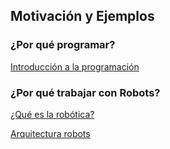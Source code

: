 ## Motivación y Ejemplos

### ¿Por qué programar?

[Introducción a la programación](../Fichas/Iniciaciongramacion.md)


### ¿Por qué trabajar con Robots?

[¿Qué es la robótica?](../Fichas/IniciacionRobotica.md)

[Arquitectura robots](../Fichas/ArquitecturaRobots.md)
